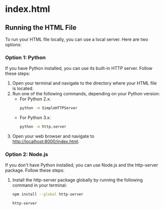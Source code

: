 # index.html

## Running the HTML File

To run your HTML file locally, you can use a local server. Here are two options:

### Option 1: Python

If you have Python installed, you can use its built-in HTTP server. Follow these steps:

1. Open your terminal and navigate to the directory where your HTML file is located.
2. Run one of the following commands, depending on your Python version:
     - For Python 2.x:
         ```bash
         python -m SimpleHTTPServer
         ```
     - For Python 3.x:
         ```bash
         python -m http.server
         ```
3. Open your web browser and navigate to [http://localhost:8000/index.html](http://localhost:8000/index.html).

### Option 2: Node.js

If you don't have Python installed, you can use Node.js and the http-server package. Follow these steps:

1. Install the http-server package globally by running the following command in your terminal:
     ```bash
     npm install --global http-server
     
     http-server
